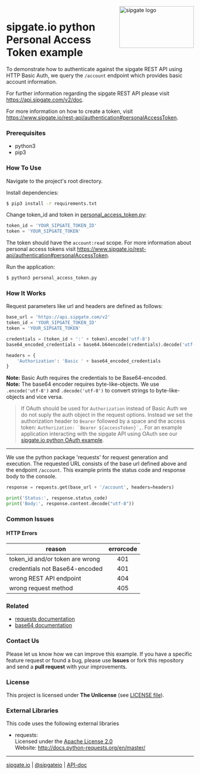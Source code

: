 <img src="https://www.sipgatedesign.com/wp-content/uploads/wort-bildmarke_positiv_2x.jpg" alt="sipgate logo" title="sipgate" align="right" height="112" width="200"/>

# sipgate.io python Personal Access Token example

To demonstrate how to authenticate against the sipgate REST API using HTTP Basic Auth, we query the `/account` endpoint which provides basic account information.

For further information regarding the sipgate REST API please visit https://api.sipgate.com/v2/doc.

For more information on how to create a token, visit https://www.sipgate.io/rest-api/authentication#personalAccessToken.

### Prerequisites

- python3
- pip3

### How To Use

Navigate to the project's root directory.

Install dependencies:

```bash
$ pip3 install -r requirements.txt
```

Change token_id and token in [personal_access_token.py](./personal_access_token.py):

```python
token_id = 'YOUR_SIPGATE_TOKEN_ID'
token = 'YOUR_SIPGATE_TOKEN'
```

The token should have the `account:read` scope. For more information about personal access tokens visit https://www.sipgate.io/rest-api/authentication#personalAccessToken.

Run the application:

```bash
$ python3 personal_access_token.py
```

### How It Works

Request parameters like url and headers are defined as follows:

```python
base_url = 'https://api.sipgate.com/v2'
token_id = 'YOUR_SIPGATE_TOKEN_ID'
token = 'YOUR_SIPGATE_TOKEN'

credentials = (token_id + ':' + token).encode('utf-8')
base64_encoded_credentials = base64.b64encode(credentials).decode('utf-8')

headers = {
    'Authorization': 'Basic ' + base64_encoded_credentials
}
```

**Note:** Basic Auth requires the credentials to be Base64-encoded.  
**Note:** The base64 encoder requires byte-like-objects. We use `.encode('utf-8')` and `.decode('utf-8')` to convert strings to byte-like-objects and vice versa.

> If OAuth should be used for `Authorization` instead of Basic Auth we do not suply the auth object in the request options. Instead we set the authorization header to `Bearer` followed by a space and the access token: `` Authorization: `Bearer ${accessToken}`, ``. For an example application interacting with the sipgate API using OAuth see our [sipgate.io python OAuth example](https://github.com/sipgate-io/sipgateio-oauth-python).

---

We use the python package 'requests' for request generation and execution.
The requested URL consists of the base url defined above and the endpoint `/account`.
This example prints the status code and response body to the console.

```python
response = requests.get(base_url + '/account', headers=headers)

print('Status:', response.status_code)
print('Body:', response.content.decode("utf-8"))
```

### Common Issues

#### HTTP Errors

| reason                          | errorcode |
| ------------------------------- | :-------: |
| token_id and/or token are wrong |    401    |
| credentials not Base64-encoded  |    401    |
| wrong REST API endpoint         |    404    |
| wrong request method            |    405    |

### Related

- [requests documentation](http://docs.python-requests.org/en/master/)
- [base64 documentation](https://docs.python.org/3/library/base64.html)

### Contact Us

Please let us know how we can improve this example.
If you have a specific feature request or found a bug, please use **Issues** or fork this repository and send a **pull request** with your improvements.

### License

This project is licensed under **The Unlicense** (see [LICENSE file](./LICENSE)).

### External Libraries

This code uses the following external libraries

- requests:  
   Licensed under the [Apache License 2.0](https://www.apache.org/licenses/LICENSE-2.0)  
   Website: http://docs.python-requests.org/en/master/

---

[sipgate.io](https://www.sipgate.io) | [@sipgateio](https://twitter.com/sipgateio) | [API-doc](https://api.sipgate.com/v2/doc)
